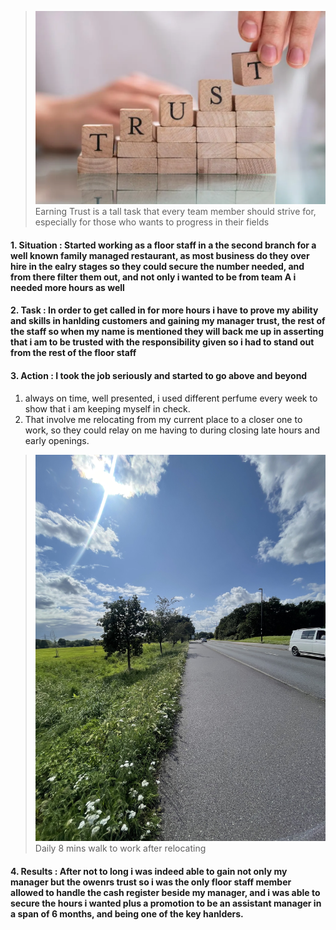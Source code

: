 
> ![trust](trust.webp)
Earning Trust is a tall task that every team member should strive for, especially for those who wants to progress in their fields



#### 1.  Situation : Started working as a floor staff in a the second branch for a well known family managed restaurant, as most business do they over hire in the ealry stages so they could secure the number needed, and from there filter them out, and not only i wanted to be from team A i needed more hours as well 

#### 2.  Task : In order to get called in for more hours i have to prove my ability and skills in hanlding customers and gaining my manager trust, the rest of the staff so when my name is mentioned they will back me up in asserting that i am to be trusted with the responsibility given so i had to stand out from the rest of the floor staff 


 #### 3. Action : I took the job seriously and started to go above and beyond
 1. always on time, well presented, i used different perfume every week to show that i am keeping myself in check. 
 1. That  involve me relocating from my current place to a closer one to work, so they could relay on me having to during closing late hours and early openings. 

>![sidewalk](img.jpg)
Daily 8 mins walk to work after relocating 

 ####  4. Results : After not to long i was indeed able to gain not only my manager but the owenrs trust so i was the only floor staff member allowed to handle the cash register beside my manager, and i was able to secure the hours i wanted plus a promotion to be an assistant manager in a span of 6 months, and being one of the key hanlders. 


